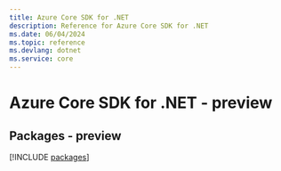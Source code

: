 ```yaml
---
title: Azure Core SDK for .NET
description: Reference for Azure Core SDK for .NET
ms.date: 06/04/2024
ms.topic: reference
ms.devlang: dotnet
ms.service: core
---
```

# Azure Core SDK for .NET - preview
## Packages - preview
[!INCLUDE [packages](core-index.md)]